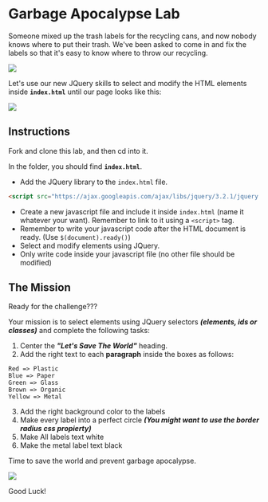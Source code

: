 # Garbage Apocalypse Lab

Someone mixed up the trash labels for the recycling cans, and now nobody knows where to put their trash. We've been asked to come in and fix the labels so that it's easy to know where to throw our recycling.

![](https://media.giphy.com/media/5xaOcLCBzBw4QrtdDP2/giphy.gif)

Let's use our new JQuery skills to select and modify the HTML elements inside **`index.html`** until our page looks like this:

![](http://www.adrianprieto.com/wp-content/uploads/2017/04/trash.png)

## Instructions

Fork and clone this lab, and then cd into it.

In the folder, you should find **`index.html`**.

* Add the JQuery library to the `index.html` file.

```html
<script src="https://ajax.googleapis.com/ajax/libs/jquery/3.2.1/jquery.min.js"></script>
```

* Create a new javascript file and include it inside `index.html` (name it whatever your want). Remember to link to it using a `<script>` tag.
* Remember to write your javascript code after the HTML document is ready. (Use `$(document).ready()`)
* Select and modify elements using JQuery.
* Only write code inside your javascript file (no other file should be modified)

## The Mission

Ready for the challenge???

Your mission is to select elements using JQuery selectors ***(elements, ids or classes)*** and complete the following tasks:

1. Center the ***"Let's Save The World"*** heading.
2. Add the right text to each **paragraph** inside the boxes as follows:

```
Red => Plastic
Blue => Paper
Green => Glass
Brown => Organic
Yellow => Metal 
```

3. Add the right background color to the labels 
4. Make every label into a perfect circle ***(You might want to use the border radius css propierty)***
5. Make All labels text white
6. Make the metal label text black

Time to save the world and prevent garbage apocalypse.

![](https://media.giphy.com/media/l1KVcrdl7rJpFnY2s/giphy.gif)

Good Luck!
